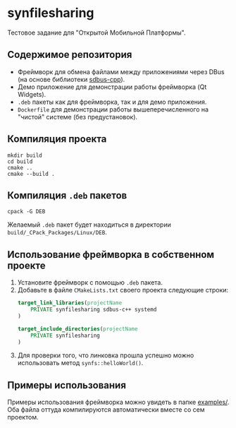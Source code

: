 # synfilesharing

Тестовое задание для "Открытой Мобильной Платформы".

## Содержимое репозитория

- Фреймворк для обмена файлами между приложениями через DBus (на основе
  библиотеки [sdbus-cpp](https://github.com/Kistler-Group/sdbus-cpp)).
- Демо приложение для демонстрации работы фреймворка (Qt Widgets).
- `.deb` пакеты как для фреймворка, так и для демо приложения.
- `Dockerfile` для демонстрации работы вышеперечисленного на "чистой" системе (без предустановок).

## Компиляция проекта

```shell
mkdir build
cd build
cmake ..
cmake --build .
```

## Компиляция `.deb` пакетов

```shell
cpack -G DEB
```

Желаемый `.deb` пакет будет находиться в директории `build/_CPack_Packages/Linux/DEB`.

## Использование фреймворка в собственном проекте

1. Установите фреймворк с помощью `.deb` пакета.
2. Добавьте в файле `CMakeLists.txt` своего проекта следующие строки:
    ```cmake
    target_link_libraries(projectName
        PRIVATE synfilesharing sdbus-c++ systemd
    )
    
    target_include_directories(projectName
        PRIVATE synfilesharing
    )
    ```
3. Для проверки того, что линковка прошла успешно можно использовать метод `synfs::helloWorld()`.

## Примеры использования

Примеры использования фреймворка можно увидеть в папке [examples/](examples). Оба файла оттуда компилируются
автоматически вместе со сем проектом.